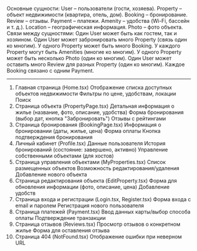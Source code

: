 Основные сущности:
User – пользователи (гости, хозяева).
Property – объект недвижимости (квартира, отель, дом).
Booking – бронирование.
Review – отзывы.
Payment – платежи.
Amenity – удобства (Wi-Fi, бассейн и т. д.).
Location – географическая информация.
Photo – фото объекта.
Связи между сущностями:
Один User может быть как гостем, так и хозяином.
Один User может забронировать много Property (связь один ко многим).
У одного Property может быть много Booking.
У каждого Property могут быть Amenities (многие ко многим).
У одного Property может быть несколько Photo (один ко многим).
Один User может оставить много Review для разных Property (один ко многим).
Каждое Booking связано с одним Payment.

--------------------------------------------------

1. Главная страница (Home.tsx)
Отображение списка доступных объектов недвижимости
Фильтры по цене, удобствам, локации
Поиск
2. Страница объекта (PropertyPage.tsx)
Детальная информация о жилье (название, фото, описание, удобства)
Форма бронирования (выбор дат, кнопка "Забронировать")
Отзывы с рейтингами
3. Страница бронирования (BookingPage.tsx)
Информация о бронировании (даты, жилье, цена)
Форма оплаты
Кнопка подтверждения бронирования
4. Личный кабинет (Profile.tsx)
Данные пользователя
История бронирований (состояние: завершено, активно)
Управление собственными объектами (для хостов)
5. Страница управления объектами (MyProperties.tsx)
Список размещенных объектов
Возможность редактирования/удаления
Добавление нового объекта
6. Страница редактирования объекта (EditProperty.tsx)
Форма для обновления информации (фото, описание, цена)
Добавление удобств
7. Страница входа и регистрации (Login.tsx, Register.tsx)
Форма входа с email и паролем
Регистрация нового пользователя
8. Страница платежей (Payment.tsx)
Ввод данных карты/выбор способа оплаты
Подтверждение транзакции
9. Страница отзывов (Reviews.tsx)
Просмотр отзывов о конкретном жилье
Форма для оставления отзыва
10. Страница 404 (NotFound.tsx)
Отображение ошибки при неверном URL
